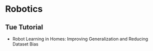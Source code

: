 # Robotics

## Tue Tutorial
- Robot Learning in Homes: Improving Generalization and Reducing Dataset Bias
